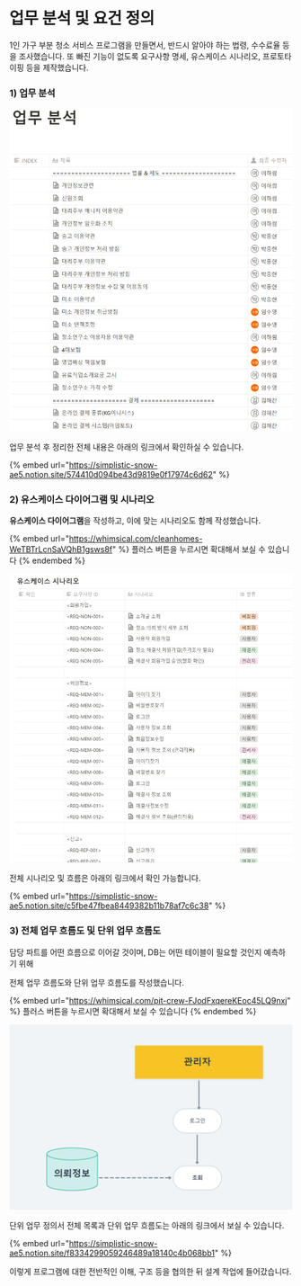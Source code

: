 # 업무 분석 및 요건 정의

1인 가구 부분 청소 서비스 프로그램을 만들면서, 반드시 알아야 하는 법령, 수수료율 등을 조사했습니다. 또 빠진 기능이 없도록 요구사항 명세, 유스케이스 시나리오, 프로토타이핑 등을 제작했습니다.



### 1) 업무 분석

![](<../../../.gitbook/assets/image (8).png>)

업무 분석 후 정리한 전체 내용은 아래의 링크에서 확인하실 수 있습니다.

{% embed url="https://simplistic-snow-ae5.notion.site/574410d094be43d9819e0f17974c6d62" %}

### 2) 유스케이스 다이어그램 및 시나리오

**유스케이스 다이어그램**을 작성하고, 이에 맞는 시나리오도 함께 작성했습니다.

{% embed url="https://whimsical.com/cleanhomes-WeTBTrLcnSaVQhB1gsws8f" %}
플러스 버튼을 누르시면 확대해서 보실 수 있습니다
{% endembed %}

![](<../../../.gitbook/assets/image (22) (1).png>)



전체 시나리오 및 흐름은 아래의 링크에서 확인 가능합니다.

{% embed url="https://simplistic-snow-ae5.notion.site/c5fbe47fbea8449382b11b78af7c6c38" %}

### 3) 전체 업무 흐름도 및 단위 업무 흐름도

담당 파트를 어떤 흐름으로 이어갈 것이며, DB는 어떤 테이블이 필요할 것인지 예측하기 위해

전체 업무 흐름도와 단위 업무 흐름도를 작성했습니다.

{% embed url="https://whimsical.com/pit-crew-FJodFxqereKEoc45LQ9nxj" %}
플러스 버튼을 누르시면 확대해서 보실 수 있습니다
{% endembed %}

![](../../../.gitbook/assets/의뢰조회.PNG)

단위 업무 정의서 전체 목록과 단위 업무 흐름도는 아래의 링크에서 보실 수 있습니다.

{% embed url="https://simplistic-snow-ae5.notion.site/f8334299059246489a18140c4b068bb1" %}



이렇게 프로그램에 대한 전반적인 이해, 구조 등을 협의한 뒤 설계 작업에 들어갔습니다.
